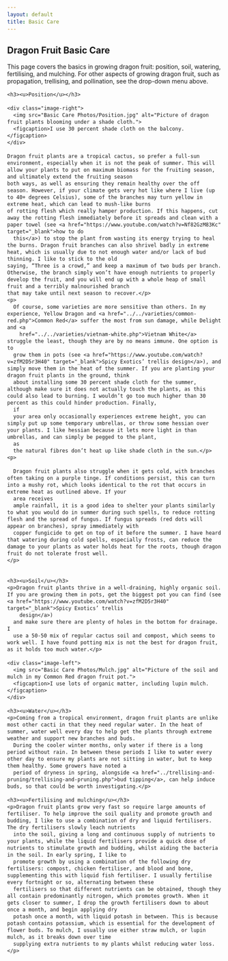 ```yaml
---
layout: default
title: Basic Care
---
```


<head>
    <link href="basic-care.css" type="text/css" rel="stylesheet">
</head>

<body>
  <h2 class="header">Dragon Fruit Basic Care</h2>
  <div class="container">
    <p>This page covers the basics in growing dragon fruit: position, soil, watering, fertilising, and mulching. For other aspects of growing dragon fruit, such as propagation, trellising, and pollination, see the drop-down menu above.

    <h3><u>Position</u></h3>

    <div class="image-right">
      <img src="Basic Care Photos/Position.jpg" alt="Picture of dragon fruit plants blooming under a shade cloth.">
      <figcaption>I use 30 percent shade cloth on the balcony.</figcaption>
    </div>

    Dragon fruit plants are a tropical cactus, so prefer a full-sun environment, especially when it is not the peak of summer. This will allow your plants to put on maximum biomass for the fruiting season, and ultimately extend the fruiting season
    both ways, as well as ensuring they remain healthy over the off season. However, if your climate gets very hot like where I live (up to 40+ degrees Celsius), some of the branches may turn yellow in extreme heat, which can lead to mush-like burns
    of rotting flesh which really hamper production. If this happens, cut away the rotting flesh immediately before it spreads and clean with a paper towel (see <a href="https://www.youtube.com/watch?v=Nf82GzM83Kc" target="_blank">how to do
      this</a>) to stop the plant from wasting its energy trying to heal the burns. Dragon fruit branches can also shrivel badly in extreme heat, which is usually due to not enough water and/or lack of bud thinning. I like to stick to the old
    saying, “Three is a crowd,” and keep a maximum of two buds per branch. Otherwise, the branch simply won’t have enough nutrients to properly develop the fruit, and you will end up with a whole heap of small fruit and a terribly malnourished branch
    that may take until next season to recover.</p>
    <p>
      Of course, some varieties are more sensitive than others. In my experience, Yellow Dragon and <a href="../../varieties/common-red.php">Common Red</a> suffer the most from sun damage, while Delight and <a
        href="../../varieties/vietnam-white.php">Vietnam White</a> struggle the least, though they are by no means immune. One option is to
      grow them in pots (see <a href="https://www.youtube.com/watch?v=zfM2D5r3H40" target="_blank">Spicy Exotics’ trellis design</a>), and simply move them in the heat of the summer. If you are planting your dragon fruit plants in the ground, think
      about installing some 30 percent shade cloth for the summer, although make sure it does not actually touch the plants, as this could also lead to burning. I wouldn’t go too much higher than 30 percent as this could hinder production. Finally,
      if
      your area only occasionally experiences extreme height, you can simply put up some temporary umbrellas, or throw some hessian over your plants. I like hessian because it lets more light in than umbrellas, and can simply be pegged to the plant,
      as
      the natural fibres don’t heat up like shade cloth in the sun.</p>
    <p>

      Dragon fruit plants also struggle when it gets cold, with branches often taking on a purple tinge. If conditions persist, this can turn into a mushy rot, which looks identical to the rot that occurs in extreme heat as outlined above. If your
      area receives
      ample rainfall, it is a good idea to shelter your plants similarly to what you would do in summer during such spells, to reduce rotting flesh and the spread of fungus. If fungus spreads (red dots will appear on branches), spray immediately with
      copper fungicide to get on top of it before the summer. I have heard that watering during cold spells, especially frosts, can reduce the damage to your plants as water holds heat for the roots, though dragon fruit do not tolerate frost well.
    </p>


    <h3><u>Soil</u></h3>
    <p>Dragon fruit plants thrive in a well-draining, highly organic soil. If you are growing them in pots, get the biggest pot you can find (see <a href="https://www.youtube.com/watch?v=zfM2D5r3H40" target="_blank">Spicy Exotics’ trellis
        design</a>)
      and make sure there are plenty of holes in the bottom for drainage. I
      use a 50-50 mix of regular cactus soil and compost, which seems to work well. I have found potting mix is not the best for dragon fruit, as it holds too much water.</p>

    <div class="image-left">
      <img src="Basic Care Photos/Mulch.jpg" alt="Picture of the soil and mulch in my Common Red dragon fruit pot.">
      <figcaption>I use lots of organic matter, including lupin mulch.</figcaption>
    </div>

    <h3><u>Water</u></h3>
    <p>Coming from a tropical environment, dragon fruit plants are unlike most other cacti in that they need regular water. In the heat of summer, water well every day to help get the plants through extreme weather and support new branches and buds.
      During the cooler winter months, only water if there is a long period without rain. In between these periods I like to water every other day to ensure my plants are not sitting in water, but to keep them healthy. Some growers have noted a
      period of dryness in spring, alongside <a href="../trellising-and-pruning/trellising-and-pruning.php">bud tipping</a>, can help induce buds, so that could be worth investigating.</p>

    <h3><u>Fertilising and mulching</u></h3>
    <p>Dragon fruit plants grow very fast so require large amounts of fertiliser. To help improve the soil quality and promote growth and budding, I like to use a combination of dry and liquid fertilisers. The dry fertilisers slowly leach nutrients
      into the soil, giving a long and continuous supply of nutrients to your plants, while the liquid fertilisers provide a quick dose of nutrients to stimulate growth and budding, whilst aiding the bacteria in the soil. In early spring, I like to
      promote growth by using a combination of the following dry fertilisers: compost, chicken fertiliser, and blood and bone, supplementing this with liquid fish fertiliser. I usually fertilise every fortnight or so, alternating between these
      fertilisers so that different nutrients can be obtained, though they all contain predominantly nitrogen, which promotes growth. When it gets closer to summer, I drop the growth fertilisers down to about once a month, and begin applying dry
      potash once a month, with liquid potash in between. This is because potash contains potassium, which is essential for the development of flower buds. To mulch, I usually use either straw mulch, or lupin mulch, as it breaks down over time
      supplying extra nutrients to my plants whilst reducing water loss.</p>
  </div>

</body>
